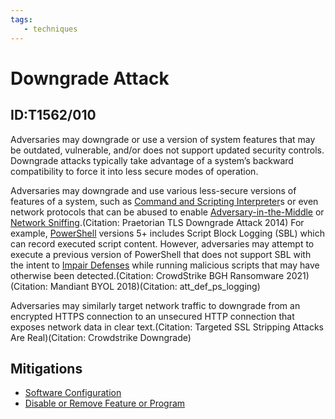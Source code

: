 ```yaml
---
tags:
   - techniques
---
```

# Downgrade Attack
## ID:T1562/010
Adversaries may downgrade or use a version of system features that may be outdated, vulnerable, and/or does not support updated security controls. Downgrade attacks typically take advantage of a system’s backward compatibility to force it into less secure modes of operation. 

Adversaries may downgrade and use various less-secure versions of features of a system, such as [Command and Scripting Interpreter](techniques/T1059)s or even network protocols that can be abused to enable [Adversary-in-the-Middle](techniques/T1557) or [Network Sniffing](techniques/T1040).(Citation: Praetorian TLS Downgrade Attack 2014) For example, [PowerShell](techniques/T1059/001) versions 5+ includes Script Block Logging (SBL) which can record executed script content. However, adversaries may attempt to execute a previous version of PowerShell that does not support SBL with the intent to [Impair Defenses](techniques/T1562) while running malicious scripts that may have otherwise been detected.(Citation: CrowdStrike BGH Ransomware 2021)(Citation: Mandiant BYOL 2018)(Citation: att_def_ps_logging)

Adversaries may similarly target network traffic to downgrade from an encrypted HTTPS connection to an unsecured HTTP connection that exposes network data in clear text.(Citation: Targeted SSL Stripping Attacks Are Real)(Citation: Crowdstrike Downgrade)
## Mitigations
* [Software Configuration](mitigations/M1054)
* [Disable or Remove Feature or Program](mitigations/M1042)
